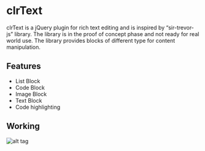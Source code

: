 clrText
=======

clrText is a jQuery plugin for rich text editing and is inspired by “sir-trevor-js” library. The library is in the proof of concept phase and not ready for real world use.
The library provides blocks of different type for content manipulation.

Features
--------
* List Block
* Code Block
* Image Block
* Text Block
* Code highlighting

Working
-------
![alt tag](http://i.imgur.com/R5k2zqo.gif)
